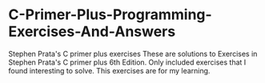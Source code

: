# C-Primer-Plus-Programming-Exercises-And-Answers
Stephen Prata's C primer plus exercises
These are solutions to Exercises in Stephen Prata's C primer plus 6th Edition. Only included exercises that I found interesting to solve. This exercises are for my learning.
